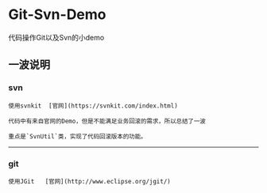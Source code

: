 # Git-Svn-Demo
代码操作Git以及Svn的小demo

## 一波说明
### svn
    使用svnkit  [官网](https://svnkit.com/index.html)
    
    代码中有来自官网的Demo，但是不能满足业务回滚的需求，所以总结了一波

    重点是`SvnUtil`类，实现了代码回滚版本的功能。
---------    
### git
    使用JGit   [官网](http://www.eclipse.org/jgit/) 
    
    
    